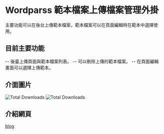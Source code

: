 # Wordparss 範本檔案上傳檔案管理外掛
主要功能可以在後台上傳範本檔案，範本檔案可以在頁面編輯時在範本中選擇使用。

## 目前主要功能
-- 後臺上傳頁面與範本檔案列表。
-- 可以刪除上傳的範本檔案。
-- 在頁面編輯畫面可以選擇上傳範本。

## 介面圖片
<img src="https://dafatime.idv.tw/wp-content/uploads/2025/06/plugin_d01.png" alt="Total Downloads">
<img src="https://dafatime.idv.tw/wp-content/uploads/2025/06/plugin_d01.png" alt="Total Downloads">

## 介紹網頁
<a href="https://dafatime.idv.tw/2025/06/wordpress-%e4%be%86%e9%96%8b%e7%99%bc%e4%b8%80%e5%80%8b%e5%8f%af%e4%bb%a5%e5%be%9e%e5%be%8c%e5%8f%b0%e4%b8%8a%e5%82%b3%e7%af%84%e6%9c%ac%e6%aa%94%e6%a1%88%e7%9a%84%e7%ae%a1%e7%90%86%e5%a4%96%e6%8e%9b/">blog</a>
